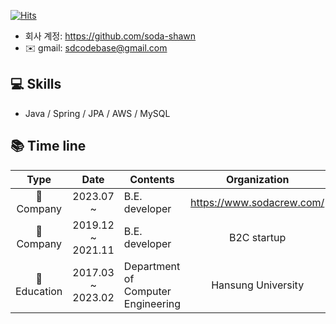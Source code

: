 
[![Hits](https://hits.seeyoufarm.com/api/count/incr/badge.svg?url=https%3A%2F%2Fgithub.com%2Fsdcodebase%2Fhit-counter&count_bg=%2379C83D&title_bg=%23555555&icon=&icon_color=%23E7E7E7&title=hits&edge_flat=false)](https://hits.seeyoufarm.com)

- 회사 계정:  https://github.com/soda-shawn
- ✉️ gmail: sdcodebase@gmail.com

## 💻 Skills
- Java / Spring / JPA / AWS / MySQL

## 📚 Time line

|         Type          |       Date        | Contents                                  |  Organization     |
| :-------------------: | :---------------: | ----------------------------------------- | :-------------:   |
|     🌃 Company         | 2023.07 ~        | B.E. developer                            |  https://www.sodacrew.com/       |
|     🌃 Company         | 2019.12 ~ 2021.11 | B.E. developer                           |  B2C startup       |
|      🏫 Education      | 2017.03 ~ 2023.02 | Department of Computer Engineering       | Hansung University |
